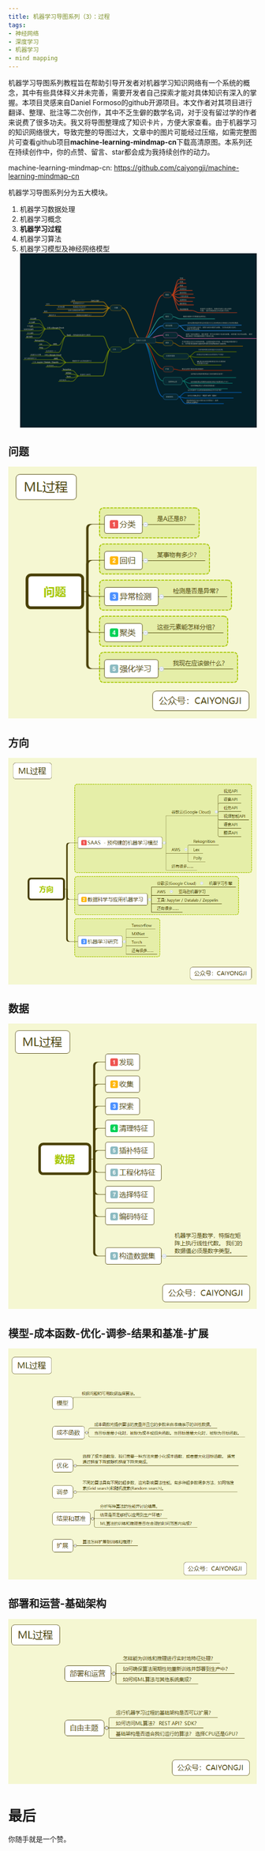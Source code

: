 ```yaml
---
title: 机器学习导图系列（3）：过程
tags:
- 神经网络
- 深度学习
- 机器学习
- mind mapping
---
```

机器学习导图系列教程旨在帮助引导开发者对机器学习知识网络有一个系统的概念，其中有些具体释义并未完善，需要开发者自己探索才能对具体知识有深入的掌握。本项目灵感来自Daniel Formoso的github开源项目。本文作者对其项目进行翻译、整理、批注等二次创作，其中不乏生僻的数学名词，对于没有留过学的作者来说费了很多功夫。我又将导图整理成了知识卡片，方便大家查看。由于机器学习的知识网络很大，导致完整的导图过大，文章中的图片可能经过压缩，如需完整图片可查看github项目**machine-learning-mindmap-cn**下载高清原图。本系列还在持续创作中，你的点赞、留言、star都会成为我持续创作的动力。

machine-learning-mindmap-cn: https://github.com/caiyongji/machine-learning-mindmap-cn

机器学习导图系列分为五大模块。

1. 机器学习数据处理
2. 机器学习概念
3. **机器学习过程**
4. 机器学习算法
5. 机器学习模型及神经网络模型
![图片描述][1]
## 问题
![图片描述][2]
## 方向
![图片描述][3]

## 数据
![图片描述][4]

## 模型-成本函数-优化-调参-结果和基准-扩展
![图片描述][5]

## 部署和运营-基础架构
![图片描述][6]



# 最后

你随手就是一个赞。


  [1]: /assets/images/machine-learning/Process/process.png
  [2]: /assets/images/machine-learning/Process/问题.png
  [3]: /assets/images/machine-learning/Process/方向.png
  [4]: /assets/images/machine-learning/Process/数据.png
  [5]: /assets/images/machine-learning/Process/模型-成本函数-优化-调参-结果和基准-扩展.png
  [6]: /assets/images/machine-learning/Process/部署和运营-基础架构.png
